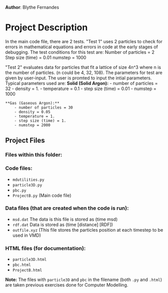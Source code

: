 **Author**: Blythe Fernandes

# Project Description

In the main code file, there are 2 tests.
"Test 1" uses 2 particles to check for errors in mathematical equations and errors in code at the early stages of debugging. The test conditions for this test are:
 	Number of particles = 2
	Step size (time) = 0.01
	numstep = 1000

"Test 2" evaluates data for particles that fit a lattice of size 4n^3 where n is the number of particles. (n could be 4, 32, 108). The parameters for test are given by user-input. The user is promted to input the intial parameters. Typical parameters used are:
	**Solid (Solid Argon):**
		- number of particles = 32
		- density = 1.
		- temperature = 0.1
		- step size (time) = 0.01
		- numstep = 1000		

	**Gas (Gaseous Argon):**
		- number of particles = 30
		- density = 0.05
		- temperature = 1.
		- step size (time) = 1.
		- numstep = 2000

## Project Files
### Files within this folder:
### Code files:
 - `mdutilities.py`
 - `particle3D.py`
 - `pbc.py`
 - `ProjectB.py` (Main code file)

### Data files (that are created when the code is run):
 - `msd.dat` 
	The data is this file is stored as (time msd)
 - `rdf.dat`
	Data is stored as (time \[distance\] \[RDF\])
 - `outfile.xyz` (This file stores the particles position at each timestep to be used in VMD)

### HTML files (for documentation):
 - `particle3D.html`
 - `pbc.html`
 - `ProjectB.html`

**Note:** The files with `particle3D` and `pbc` in the filename (both `.py` and `.html`) are taken previous exercises done for Computer Modelling.

